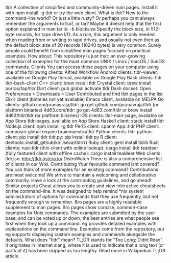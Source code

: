 tldr A collection of simplified and community-driven man pages. Install it with npm install -g tldr or try the web client. What is tldr? New to the command-line world? Or just a little rusty? Or perhaps you cant always remember the arguments to lsof, or tar? Maybe it doesnt help that the first option explained in man tar is: -b blocksize Specify the block size, in 512-byte records, for tape drive I/O. As a rule, this argument is only needed when reading from or writing to tape drives, and usually not even then as the default block size of 20 records (10240 bytes) is very common. Surely people could benefit from simplified man pages focused on practical examples. How about: This repository is just that: an ever-growing collection of examples for the most common UNIX / Linux / macOS / SunOS commands. Clients You can access these pages on your computer using one of the following clients: Alfred Workflow Android clients: tldr-viewer, available on Google Play tldroid, available on Google Play Bash clients: tldr tldr-bash-client C++ client: brew install tldr Crystal client: brew install porras/tap/tlcr Dart client: pub global activate tldr Dash docset: Open Preferences > Downloads > User Contributed and find tldr pages in the list Elixir client (binaries not yet available) Emacs client, available on MELPA Go clients: github.com/pranavraja/tldr: go get github.com/pranavraja/tldr (or platform binaries) 4d63.com/tldr: go get 4d63.com/tldr or brew install 4d63/tldr/tldr (or platform binaries) iOS clients: tldr-man-page, available on App Store tldr-pages, available on App Store Haskell client: stack install tldr Node.js client: npm install -g tldr Perl5 client: cpanm App::tldr PHP client: composer global require brainmaestro/tldr Python clients: tldr-python-client: pip install tldr tldr.py: pip install tldr.py R client: devtools::install_github(kirillseva/tldrrr) Ruby client: gem install tldrb Rust clients: rust-tldr (thin client with online lookup): cargo install tldr tealdeer (fully featured client with offline cache): cargo install tealdeer Web clients: tldr.jsx: http://tldr.ostera.io/ DistroWatch There is also a comprehensive list of clients in our Wiki. Contributing Your favourite command isnt covered? You can think of more examples for an existing command? Contributions are most welcome! We strive to maintain a welcoming and collaborative community. Have a look at the contributing guidelines, and go ahead! Similar projects Cheat allows you to create and view interactive cheatsheets on the command-line. It was designed to help remind *nix system administrators of options for commands that they use frequently, but not frequently enough to remember. Bro pages are a highly readable supplement to man pages. Bro pages show concise, common-case examples for Unix commands. The examples are submitted by the user base, and can be voted up or down; the best entries are what people see first when they look up a command. eg provides detailed examples with explanations on the command line. Examples come from the repository, but eg supports displaying custom examples and commands alongside the defaults. What does "tldr" mean? TL;DR stands for "Too Long; Didnt Read". It originates in Internet slang, where it is used to indicate that a long text (or parts of it) has been skipped as too lengthy. Read more in Wikipedias TL;DR article.